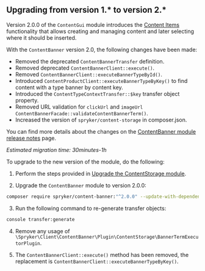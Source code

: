 


## Upgrading from version 1.* to version 2.*

Version 2.0.0 of the `ContentGui` module introduces the [Content Items](/docs/pbc/all/content-management-system/{{site.version}}/base-shop/navigation-feature-overview.html) functionality that allows creating and managing content and later selecting where it should be inserted.

With the `ContentBanner` version 2.0, the following changes have been made:

* Removed the deprecated `ContentBannerTransfer` definition.
* Removed deprecated `ContentBannerClient::execute()`.
* Removed `ContentBannerClient::executeBannerTypeById()`.
* Introduced `ContentProductClient::executeBannerTypeByKey()` to find content with a type banner by content key.
* Introduced the `ContentTypeContextTransfer::$key` transfer object property.
* Removed URL validation for `clickUrl` and `imageUrl ContentBannerFacade::validateContentBannerTerm()`.
* Increased the version of `spryker/content-storage` in composer.json.

You can find more details about the changes on the [ContentBanner module release notes](https://github.com/spryker/content-banner/releases/tag/2.0.0) page.

_Estimated migration time: 30minutes-1h_

To upgrade to the new version of the module, do the following:

1. Perform the steps provided in [Upgrade the ContentStorage module](/docs/pbc/all/content-management-system/{{site.version}}/base-shop/install-and-upgrade/upgrade-modules/upgrade-the-contentstorage-module.html).

2. Upgrade the `ContentBanner` module to version 2.0.0:

```bash
composer require spryker/content-banner:"^2.0.0" --update-with-dependencies
```

3. Run the following command to re-generate transfer objects:

```bash
console transfer:generate
```

4. Remove any usage of `\Spryker\Client\ContentBanner\Plugin\ContentStorage\BannerTermExecutorPlugin`.

5. The `ContentBannerClient::execute()` method has been removed, the replacement is `ContentBannerClient::executeBannerTypeByKey()`.
